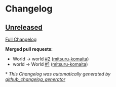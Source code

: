 # Changelog

## [Unreleased](https://github.com/mitsuru-komaita/terraform/tree/HEAD)

[Full Changelog](https://github.com/mitsuru-komaita/terraform/compare/be713ec00612ac9ad1239c0761ed5345b07b6a07...HEAD)

**Merged pull requests:**

- World -\> world [\#2](https://github.com/mitsuru-komaita/terraform/pull/2) ([mitsuru-komaita](https://github.com/mitsuru-komaita))
- world -\> World [\#1](https://github.com/mitsuru-komaita/terraform/pull/1) ([mitsuru-komaita](https://github.com/mitsuru-komaita))



\* *This Changelog was automatically generated by [github_changelog_generator](https://github.com/github-changelog-generator/github-changelog-generator)*
